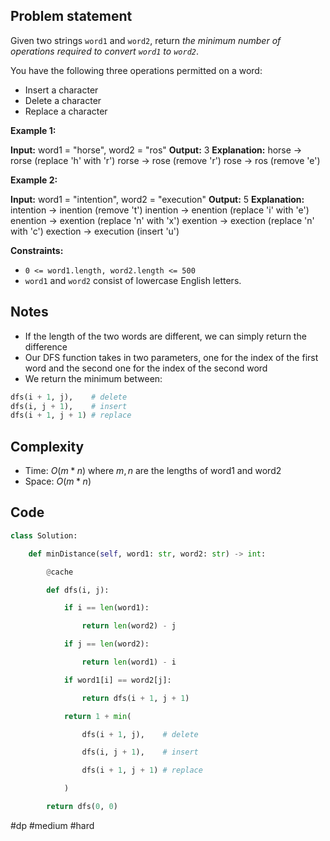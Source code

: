 ## Problem statement

Given two strings `word1` and `word2`, return _the minimum number of operations required to convert `word1` to `word2`_.

You have the following three operations permitted on a word:

- Insert a character
- Delete a character
- Replace a character

**Example 1:**

**Input:** word1 = "horse", word2 = "ros"
**Output:** 3
**Explanation:** 
horse -> rorse (replace 'h' with 'r')
rorse -> rose (remove 'r')
rose -> ros (remove 'e')

**Example 2:**

**Input:** word1 = "intention", word2 = "execution"
**Output:** 5
**Explanation:** 
intention -> inention (remove 't')
inention -> enention (replace 'i' with 'e')
enention -> exention (replace 'n' with 'x')
exention -> exection (replace 'n' with 'c')
exection -> execution (insert 'u')

**Constraints:**

- `0 <= word1.length, word2.length <= 500`
- `word1` and `word2` consist of lowercase English letters.
## Notes

- If the length of the two words are different, we can simply return the difference
- Our DFS function takes in two parameters, one for the index of the first word and the second one for the index of the second word
- We return the minimum between:

```python
dfs(i + 1, j),    # delete
dfs(i, j + 1),    # insert
dfs(i + 1, j + 1) # replace
```

## Complexity

- Time: $O(m * n)$ where $m,n$ are the lengths of word1 and word2
- Space: $O(m*n)$
## Code

```python
class Solution:

    def minDistance(self, word1: str, word2: str) -> int:

        @cache

        def dfs(i, j):

            if i == len(word1):

                return len(word2) - j

            if j == len(word2):

                return len(word1) - i

            if word1[i] == word2[j]:

                return dfs(i + 1, j + 1)

            return 1 + min(

                dfs(i + 1, j),    # delete

                dfs(i, j + 1),    # insert

                dfs(i + 1, j + 1) # replace

            )

        return dfs(0, 0)
```

#dp 
#medium 
#hard